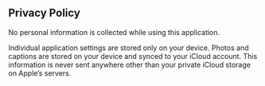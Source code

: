 ## Privacy Policy


No personal information is collected while using this application.


Individual application settings are stored only on your device. Photos and captions are stored on your device and synced to your iCloud account. This information is never sent anywhere other than your private iCloud storage on Apple’s servers.
